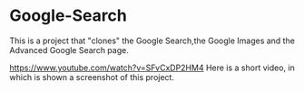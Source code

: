 # Google-Search
This is a project that "clones" the Google Search,the Google Images and the Advanced Google Search page.

https://www.youtube.com/watch?v=SFvCxDP2HM4
Here is a short video, in which is shown a screenshot of this project.
